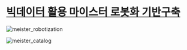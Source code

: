 # [빅데이터 활용 마이스터 로봇화 기반구축](https://meister-robotization.github.io/)

![meister_robotization](meister_robotization.png)

![meister_catalog]([meister_robotization.png](https://github.com/ROY-SHIN/Official-document/blob/master/meister_catalog.PNG))
